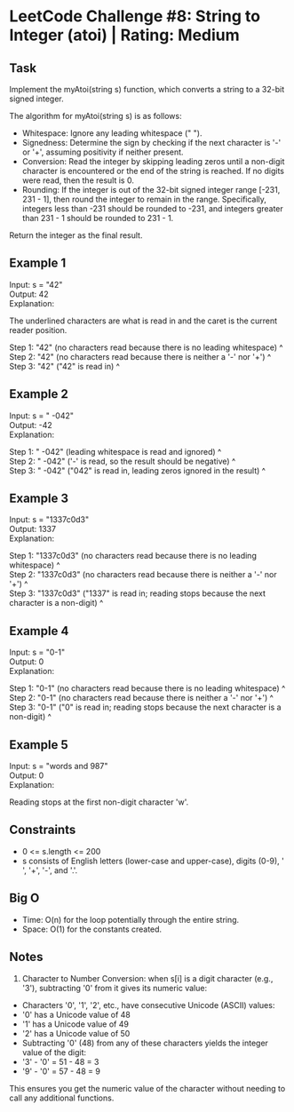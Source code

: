 # LeetCode Challenge #8: String to Integer (atoi) | Rating: Medium

## Task

Implement the myAtoi(string s) function, which converts a string to a 32-bit signed integer.

The algorithm for myAtoi(string s) is as follows:

- Whitespace: Ignore any leading whitespace (" ").
- Signedness: Determine the sign by checking if the next character is '-' or '+', assuming positivity if neither present.
- Conversion: Read the integer by skipping leading zeros until a non-digit character is encountered or the end of the string is reached. If no digits were read, then the result is 0.
- Rounding: If the integer is out of the 32-bit signed integer range [-231, 231 - 1], then round the integer to remain in the range. Specifically, integers less than -231 should be rounded to -231, and integers greater than 231 - 1 should be rounded to 231 - 1.

Return the integer as the final result.

## Example 1

Input: s = "42"  
Output: 42  
Explanation:  

The underlined characters are what is read in and the caret is the current reader position.  

Step 1: "42" (no characters read because there is no leading whitespace)
         ^  
Step 2: "42" (no characters read because there is neither a '-' nor '+')
         ^  
Step 3: "42" ("42" is read in)
           ^  

## Example 2

Input: s = " -042"  
Output: -42  
Explanation:  

Step 1: "   -042" (leading whitespace is read and ignored)
            ^  
Step 2: "   -042" ('-' is read, so the result should be negative)
             ^  
Step 3: "   -042" ("042" is read in, leading zeros ignored in the result)
               ^

## Example 3

Input: s = "1337c0d3"  
Output: 1337  
Explanation:  

Step 1: "1337c0d3" (no characters read because there is no leading whitespace)
         ^  
Step 2: "1337c0d3" (no characters read because there is neither a '-' nor '+')
         ^  
Step 3: "1337c0d3" ("1337" is read in; reading stops because the next character is a non-digit)
             ^  

## Example 4

Input: s = "0-1"  
Output: 0  
Explanation:  

Step 1: "0-1" (no characters read because there is no leading whitespace)
         ^  
Step 2: "0-1" (no characters read because there is neither a '-' nor '+')
         ^  
Step 3: "0-1" ("0" is read in; reading stops because the next character is a non-digit)
          ^  

## Example 5

Input: s = "words and 987"  
Output: 0  
Explanation:  

Reading stops at the first non-digit character 'w'.

## Constraints

- 0 <= s.length <= 200
- s consists of English letters (lower-case and upper-case), digits (0-9), ' ', '+', '-', and '.'.

## Big O

- Time: O(n) for the loop potentially through the entire string.
- Space: O(1) for the constants created.

## Notes

1. Character to Number Conversion: when s[i] is a digit character (e.g., '3'), subtracting '0' from it gives its numeric value:

- Characters '0', '1', '2', etc., have consecutive Unicode (ASCII) values:
- '0' has a Unicode value of 48
- '1' has a Unicode value of 49
- '2' has a Unicode value of 50
- Subtracting '0' (48) from any of these characters yields the integer value of the digit:
- '3' - '0' = 51 - 48 = 3
- '9' - '0' = 57 - 48 = 9

This ensures you get the numeric value of the character without needing to call any additional functions.
